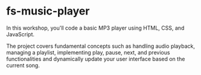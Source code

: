 # fs-music-player

In this workshop, you'll code a basic MP3 player using HTML, CSS, and JavaScript.

The project covers fundamental concepts such as handling audio playback, managing a playlist, implementing play, pause, next, and previous functionalities and dynamically update your user interface based on the current song.